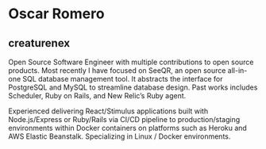 # Oscar Romero
## creaturenex
Open Source Software Engineer with multiple contributions to open source products. Most recently I have focused on SeeQR, an open source all-in-one SQL database management tool. It abstracts the interface for PostgreSQL and MySQL to streamline database design. Past works includes Scheduler, Ruby on Rails, and New Relic’s Ruby agent.

Experienced delivering React/Stimulus applications built with Node.js/Express or Ruby/Rails via CI/CD pipeline to production/staging environments within Docker containers on platforms such as Heroku and AWS Elastic Beanstalk. Specializing in Linux / Docker environments.
